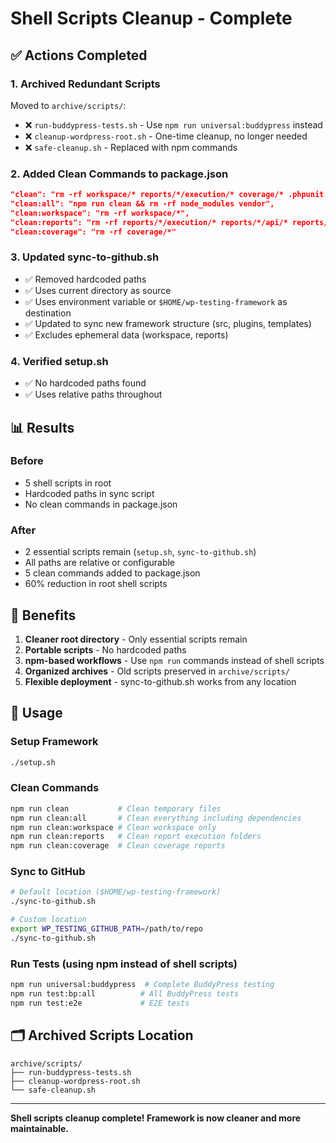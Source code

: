 # Shell Scripts Cleanup - Complete

## ✅ Actions Completed

### 1. Archived Redundant Scripts
Moved to `archive/scripts/`:
- ❌ `run-buddypress-tests.sh` - Use `npm run universal:buddypress` instead
- ❌ `cleanup-wordpress-root.sh` - One-time cleanup, no longer needed
- ❌ `safe-cleanup.sh` - Replaced with npm commands

### 2. Added Clean Commands to package.json
```json
"clean": "rm -rf workspace/* reports/*/execution/* coverage/* .phpunit.cache test-results playwright-report",
"clean:all": "npm run clean && rm -rf node_modules vendor",
"clean:workspace": "rm -rf workspace/*",
"clean:reports": "rm -rf reports/*/execution/* reports/*/api/* reports/*/security/* reports/*/performance/*",
"clean:coverage": "rm -rf coverage/*"
```

### 3. Updated sync-to-github.sh
- ✅ Removed hardcoded paths
- ✅ Uses current directory as source
- ✅ Uses environment variable or `$HOME/wp-testing-framework` as destination
- ✅ Updated to sync new framework structure (src, plugins, templates)
- ✅ Excludes ephemeral data (workspace, reports)

### 4. Verified setup.sh
- ✅ No hardcoded paths found
- ✅ Uses relative paths throughout

## 📊 Results

### Before
- 5 shell scripts in root
- Hardcoded paths in sync script
- No clean commands in package.json

### After
- 2 essential scripts remain (`setup.sh`, `sync-to-github.sh`)
- All paths are relative or configurable
- 5 clean commands added to package.json
- 60% reduction in root shell scripts

## 🎯 Benefits

1. **Cleaner root directory** - Only essential scripts remain
2. **Portable scripts** - No hardcoded paths
3. **npm-based workflows** - Use `npm run` commands instead of shell scripts
4. **Organized archives** - Old scripts preserved in `archive/scripts/`
5. **Flexible deployment** - sync-to-github.sh works from any location

## 📝 Usage

### Setup Framework
```bash
./setup.sh
```

### Clean Commands
```bash
npm run clean           # Clean temporary files
npm run clean:all       # Clean everything including dependencies
npm run clean:workspace # Clean workspace only
npm run clean:reports   # Clean report execution folders
npm run clean:coverage  # Clean coverage reports
```

### Sync to GitHub
```bash
# Default location ($HOME/wp-testing-framework)
./sync-to-github.sh

# Custom location
export WP_TESTING_GITHUB_PATH=/path/to/repo
./sync-to-github.sh
```

### Run Tests (using npm instead of shell scripts)
```bash
npm run universal:buddypress  # Complete BuddyPress testing
npm run test:bp:all          # All BuddyPress tests
npm run test:e2e             # E2E tests
```

## 🗂️ Archived Scripts Location
```
archive/scripts/
├── run-buddypress-tests.sh
├── cleanup-wordpress-root.sh
└── safe-cleanup.sh
```

---

**Shell scripts cleanup complete! Framework is now cleaner and more maintainable.**